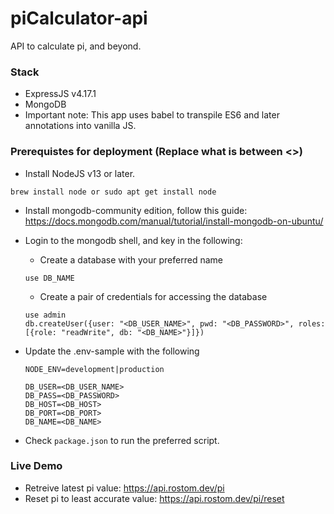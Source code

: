 # piCalculator-api
API to calculate pi, and beyond.


### Stack
- ExpressJS v4.17.1
- MongoDB
- Important note: This app uses babel to transpile ES6 and later annotations into vanilla JS.

### Prerequistes for deployment (Replace what is between <>)
- Install NodeJS v13 or later.
```
brew install node or sudo apt get install node
```
- Install mongodb-community edition, follow this guide: https://docs.mongodb.com/manual/tutorial/install-mongodb-on-ubuntu/
- Login to the mongodb shell, and key in the following:

  * Create a database with your preferred name
  ```
  use DB_NAME
  ```
  * Create a pair of credentials for accessing the database
  ```
  use admin
  db.createUser({user: "<DB_USER_NAME>", pwd: "<DB_PASSWORD>", roles: [{role: "readWrite", db: "<DB_NAME>"}]})
  ``` 
- Update the .env-sample with the following
  ```
  NODE_ENV=development|production

  DB_USER=<DB_USER_NAME>
  DB_PASS=<DB_PASSWORD>
  DB_HOST=<DB_HOST>
  DB_PORT=<DB_PORT>
  DB_NAME=<DB_NAME>
  ```
- Check `package.json` to run the preferred script.

### Live Demo
- Retreive latest pi value: https://api.rostom.dev/pi
- Reset pi to least accurate value: https://api.rostom.dev/pi/reset

